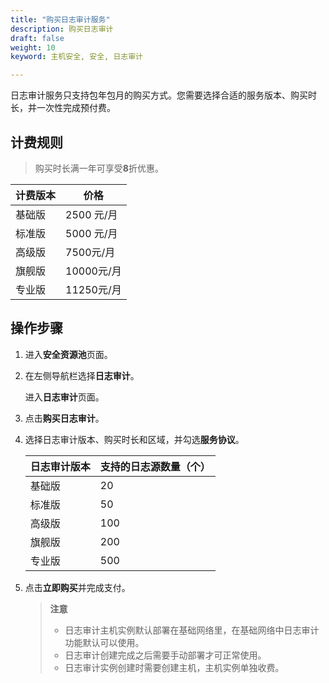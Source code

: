 ```yaml
---
title: "购买日志审计服务"
description: 购买日志审计
draft: false
weight: 10
keyword: 主机安全, 安全, 日志审计

---
```


日志审计服务只支持包年包月的购买方式。您需要选择合适的服务版本、购买时长，并一次性完成预付费。

## 计费规则

> 购买时长满一年可享受**8**折优惠。

| **计费版本** | **价格**   |
| ------------ | ---------- |
| 基础版       | 2500 元/月 |
| 标准版       | 5000 元/月 |
| 高级版       | 7500元/月  |
| 旗舰版       | 10000元/月 |
| 专业版       | 11250元/月 |

## 操作步骤

1. 进入**安全资源池**页面。

2. 在左侧导航栏选择**日志审计**。

   进入**日志审计**页面。

3. 点击**购买日志审计**。

4. 选择日志审计版本、购买时长和区域，并勾选**服务协议**。

   | **日志审计版本** | **支持的日志源数量（个）** |
   | ---------------- | -------------------------- |
   | 基础版           | 20                         |
   | 标准版           | 50                         |
   | 高级版           | 100                        |
   | 旗舰版           | 200                        |
   | 专业版           | 500                        |

5. 点击**立即购买**并完成支付。

   > **注意**
   >
   > - 日志审计主机实例默认部署在基础网络里，在基础网络中日志审计功能默认可以使用。
   > - 日志审计创建完成之后需要手动部署才可正常使用。
   > - 日志审计实例创建时需要创建主机，主机实例单独收费。